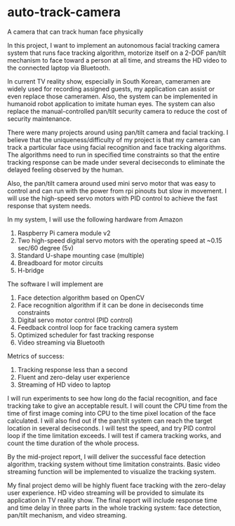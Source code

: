 # auto-track-camera
A camera that can track human face physically

In this project, I want to implement an autonomous facial tracking camera system that runs face tracking algorithm, motorize itself on a 2-DOF pan/tilt mechanism to face toward a person at all time, and streams the HD video to the connected laptop via Bluetooth. 

In current TV reality show, especially in South Korean, cameramen are widely used for recording assigned guests, my application can assist or even replace those cameramen. Also, the system can be implemented in humanoid robot application to imitate human eyes. The system can also replace the manual-controlled pan/tilt security camera to reduce the cost of security maintenance.

There were many projects around using pan/tilt camera and facial tracking. I believe that the uniqueness/difficulty of my project is that my camera can track a particular face using facial recognition and face tracking algorithms. The algorithms need to run in specified time constraints so that the entire tracking response can be made under several deciseconds to eliminate the delayed feeling observed by the human. 

Also, the pan/tilt camera around used mini servo motor that was easy to control and can run with the power from rpi pinouts but slow in movement. I will use the high-speed servo motors with PID control to achieve the fast response that system needs.

In my system, I will use the following hardware from Amazon
1.    Raspberry Pi camera module v2
2.    Two high-speed digital servo motors with the operating speed at ~0.15 sec/60 degree (5v)
3.    Standard U-shape mounting case (multiple)
4.    Breadboard for motor circuits
5.    H-bridge

The software I will implement are
1.    Face detection algorithm based on OpenCV
2.    Face recognition algorithm if it can be done in deciseconds time constraints
3.    Digital servo motor control (PID control)
4.    Feedback control loop for face tracking camera system
5.    Optimized scheduler for fast tracking response
6.    Video streaming via Bluetooth

Metrics of success:
1.    Tracking response less than a second
2.    Fluent and zero-delay user experience
3.    Streaming of HD video to laptop

I will run experiments to see how long do the facial recognition, and face tracking take to give an acceptable result. I will count the CPU time from the time of first image coming into CPU to the time pixel location of the face calculated. I will also find out if the pan/tilt system can reach the target location in several deciseconds. I will test the speed, and try PID control loop if the time limitation exceeds. I will test if camera tracking works, and count the time duration of the whole process. 

By the mid-project report, I will deliver the successful face detection algorithm, tracking system without time limitation constraints. Basic video streaming function will be implemented to visualize the tracking system.

My final project demo will be highly fluent face tracking with the zero-delay user experience. HD video streaming will be provided to simulate its application in TV reality show. The final report will include response time and time delay in three parts in the whole tracking system: face detection, pan/tilt mechanism, and video streaming.

